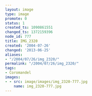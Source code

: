 ```yaml
---
layout: image
type: image
promote: 0
status: 1
created_ts: 1090861551
changed_ts: 1372159396
node_id: 777
title: IMG_2320
created: '2004-07-26'
changed: '2013-06-25'
aliases:
- "/2004/07/26/img_2320/"
permalink: "/2004/07/26/img_2320/"
tags:
- Coromandel
images:
- - src: image/images/img_2320-777.jpg
    name: img_2320-777.jpg
---
```


